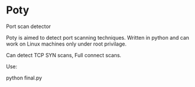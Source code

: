 # Poty
Port scan detector

Poty is  aimed to detect port scanning techniques. Written in python and can work on Linux machines only under root privilage.

Can detect TCP SYN scans, Full connect scans.

Use:

python final.py
